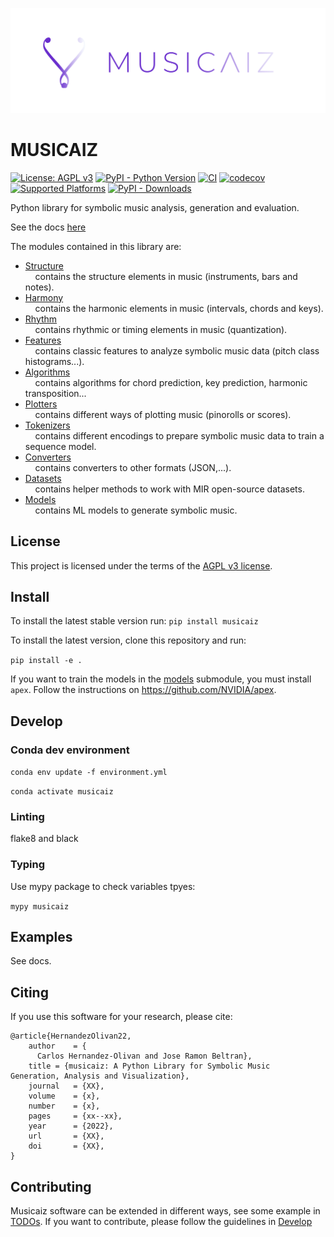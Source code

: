 ![plot](docs/images/logo_rectangle.png?raw=true)

# MUSICAIZ

[![License: AGPL v3](https://img.shields.io/badge/License-AGPL_v3-blue.svg)](https://www.gnu.org/licenses/agpl-3.0)
[![PyPI - Python Version](https://img.shields.io/pypi/pyversions/musicaiz)](https://pypi.org/project/musicaiz)
[![CI](https://github.com/carlosholivan/musicaiz/actions/workflows/ci.yml/badge.svg)](https://github.com/carlosholivan/musicaiz/actions/workflows/ci.yml)
[![codecov](https://codecov.io/gh/carlosholivan/musicaiz/branch/main/graph/badge.svg?token=ULWnUHaIJC)](https://codecov.io/gh/carlosholivan/musicaiz)
[![Supported Platforms](https://img.shields.io/badge/platforms-macOS%20%7C%20Windows%20%7C%20Linux-green)](https://pypi.org/project/musanalysis)
[![PyPI - Downloads](https://img.shields.io/pypi/dm/musicaiz)](https://pypistats.org/packages/musicaiz)

Python library for symbolic music analysis, generation and evaluation.

See the docs [here](https://carlosholivan.github.io/musicaiz)

The modules contained in this library are:

- [Structure](musicaiz/structure/)<br/>
&nbsp;&nbsp;&nbsp;&nbsp;contains the structure elements in music (instruments, bars and notes).
- [Harmony](musicaiz/harmony/)<br/>
&nbsp;&nbsp;&nbsp;&nbsp;contains the harmonic elements in music (intervals, chords and keys).
- [Rhythm](musicaiz/rhythm/)<br/>
&nbsp;&nbsp;&nbsp;&nbsp;contains rhythmic or timing elements in music (quantization).
- [Features](musicaiz/features/)<br/>
&nbsp;&nbsp;&nbsp;&nbsp;contains classic features to analyze symbolic music data (pitch class histograms...).
- [Algorithms](musicaiz/algorithms/)<br/>
&nbsp;&nbsp;&nbsp;&nbsp;contains algorithms for chord prediction, key prediction, harmonic transposition...
- [Plotters](musicaiz/plotters/)<br/>
&nbsp;&nbsp;&nbsp;&nbsp;contains different ways of plotting music (pinorolls or scores).
- [Tokenizers](musicaiz/tokenizers/)<br/>
&nbsp;&nbsp;&nbsp;&nbsp;contains different encodings to prepare symbolic music data to train a sequence model.
- [Converters](musicaiz/harmony/)<br/>
&nbsp;&nbsp;&nbsp;&nbsp;contains converters to other formats (JSON,...).
- [Datasets](musicaiz/datasets/)<br/>
&nbsp;&nbsp;&nbsp;&nbsp;contains helper methods to work with MIR open-source datasets.
- [Models](musicaiz/models/)<br/>
&nbsp;&nbsp;&nbsp;&nbsp;contains ML models to generate symbolic music.

## License

This project is licensed under the terms of the [AGPL v3 license](LICENSE).


## Install

To install the latest stable version run: `pip install musicaiz`

To install the latest version, clone this repository and run:

`pip install -e .`

If you want to train the models in the [models](musicaiz/models/) submodule, you must install `apex`. Follow the instructions on https://github.com/NVIDIA/apex.


## Develop

### Conda dev environment

`conda env update -f environment.yml`

`conda activate musicaiz`

### Linting

flake8 and black

### Typing

Use mypy package to check variables tpyes:

`mypy musicaiz`

## Examples

See docs.

## Citing

If you use this software for your research, please cite:

````
@article{HernandezOlivan22,
    author    = {
      Carlos Hernandez-Olivan and Jose Ramon Beltran},
    title = {musicaiz: A Python Library for Symbolic Music
Generation, Analysis and Visualization},
    journal   = {XX},
    volume    = {x},
    number    = {x},
    pages     = {xx--xx},
    year      = {2022},
    url       = {XX},
    doi       = {XX},
}
````

## Contributing

Musicaiz software can be extended in different ways, see some example in [TODOs](TODOs.md). If you want to contribute, please follow the guidelines in [Develop](##Develop)
